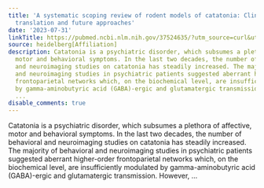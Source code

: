 ```yaml
---
title: 'A systematic scoping review of rodent models of catatonia: Clinical correlations,
  translation and future approaches'
date: '2023-07-31'
linkTitle: https://pubmed.ncbi.nlm.nih.gov/37524635/?utm_source=curl&utm_medium=rss&utm_campaign=pubmed-2&utm_content=1FakS-2QOkCT8HsMOQP1bCRQ4YzyumYOmxmF0moLsQ3dFB1E9V&fc=20220326224207&ff=20230801180916&v=2.17.9.post6+86293ac
source: heidelberg[Affiliation]
description: Catatonia is a psychiatric disorder, which subsumes a plethora of affective,
  motor and behavioral symptoms. In the last two decades, the number of behavioral
  and neuroimaging studies on catatonia has steadily increased. The majority of behavioral
  and neuroimaging studies in psychiatric patients suggested aberrant higher-order
  frontoparietal networks which, on the biochemical level, are insufficiently modulated
  by gamma-aminobutyric acid (GABA)-ergic and glutamatergic transmission. However,
  ...
disable_comments: true
---
```

Catatonia is a psychiatric disorder, which subsumes a plethora of affective, motor and behavioral symptoms. In the last two decades, the number of behavioral and neuroimaging studies on catatonia has steadily increased. The majority of behavioral and neuroimaging studies in psychiatric patients suggested aberrant higher-order frontoparietal networks which, on the biochemical level, are insufficiently modulated by gamma-aminobutyric acid (GABA)-ergic and glutamatergic transmission. However, ...
